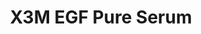 ---
title: X3M EGF Pure Serum
description: >-
  Detta är trots sitt namn en dag/nattkräm som är anpassad till en känslig,
  tilltäppt hud. Den innehåller bl.a. Niacinamid som har antiinflammatoriska
  egenskaper och hjälper till att minimera porer samt ingerdienser som verkar
  återfuktande, lugnande och reparerande. Appliceras efter rengörig, toner och
  essence. Uv-skydd ska alltid appliceras ovanpå dagtid!
image: /images/produkter/image4.jpg
shop_link: 'https://www.beauty-bar.se/partner/pipers-hudvard/?add-to-cart=1585'
info_link: 'https://www.beauty-bar.se/produkt/x3m-egf-pure-serum50ml/'
pris: '495:-'
category: Kräm
---